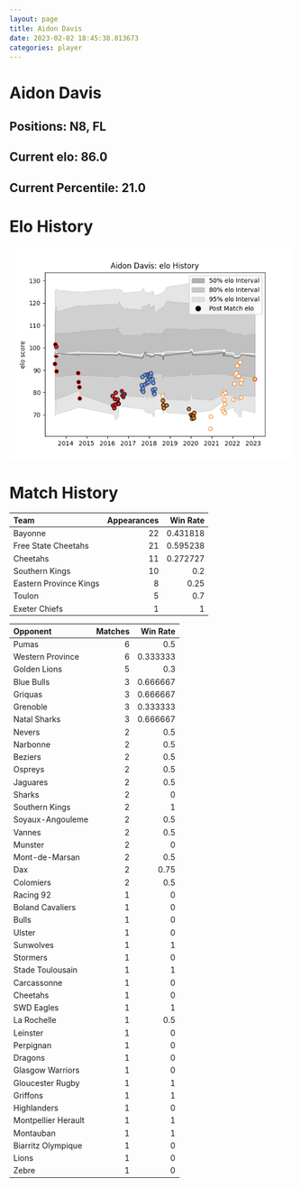 ```yaml
---  
layout: page  
title: Aidon Davis  
date: 2023-02-02 18:45:38.813673  
categories: player  
---
```

# Aidon Davis

## Positions: N8, FL

## Current elo: 86.0

## Current Percentile: 21.0

# Elo History


![elo history](history_AidonDavis.png)
# Match History


| Team                   |   Appearances |   Win Rate |
|:-----------------------|--------------:|-----------:|
| Bayonne                |            22 |   0.431818 |
| Free State Cheetahs    |            21 |   0.595238 |
| Cheetahs               |            11 |   0.272727 |
| Southern Kings         |            10 |   0.2      |
| Eastern Province Kings |             8 |   0.25     |
| Toulon                 |             5 |   0.7      |
| Exeter Chiefs          |             1 |   1        |

| Opponent            |   Matches |   Win Rate |
|:--------------------|----------:|-----------:|
| Pumas               |         6 |   0.5      |
| Western Province    |         6 |   0.333333 |
| Golden Lions        |         5 |   0.3      |
| Blue Bulls          |         3 |   0.666667 |
| Griquas             |         3 |   0.666667 |
| Grenoble            |         3 |   0.333333 |
| Natal Sharks        |         3 |   0.666667 |
| Nevers              |         2 |   0.5      |
| Narbonne            |         2 |   0.5      |
| Beziers             |         2 |   0.5      |
| Ospreys             |         2 |   0.5      |
| Jaguares            |         2 |   0.5      |
| Sharks              |         2 |   0        |
| Southern Kings      |         2 |   1        |
| Soyaux-Angouleme    |         2 |   0.5      |
| Vannes              |         2 |   0.5      |
| Munster             |         2 |   0        |
| Mont-de-Marsan      |         2 |   0.5      |
| Dax                 |         2 |   0.75     |
| Colomiers           |         2 |   0.5      |
| Racing 92           |         1 |   0        |
| Boland Cavaliers    |         1 |   0        |
| Bulls               |         1 |   0        |
| Ulster              |         1 |   0        |
| Sunwolves           |         1 |   1        |
| Stormers            |         1 |   0        |
| Stade Toulousain    |         1 |   1        |
| Carcassonne         |         1 |   0        |
| Cheetahs            |         1 |   0        |
| SWD Eagles          |         1 |   1        |
| La Rochelle         |         1 |   0.5      |
| Leinster            |         1 |   0        |
| Perpignan           |         1 |   0        |
| Dragons             |         1 |   0        |
| Glasgow Warriors    |         1 |   0        |
| Gloucester Rugby    |         1 |   1        |
| Griffons            |         1 |   1        |
| Highlanders         |         1 |   0        |
| Montpellier Herault |         1 |   1        |
| Montauban           |         1 |   1        |
| Biarritz Olympique  |         1 |   0        |
| Lions               |         1 |   0        |
| Zebre               |         1 |   0        |